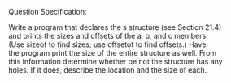 Question Specification:  
  
Write a program that declares the s structure (see Section 21.4)  
and prints the sizes and offsets of the a, b, and c members.  
(Use sizeof to find sizes; use offsetof to find offsets.) Have  
the program print the size of the entire structure as well. From  
this information determine whether oe not the structure has any  
holes. If it does, describe the location and the size of each.